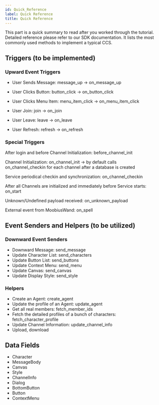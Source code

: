```yaml
---
id: Quick_Reference
label: Quick Reference
title: Quick Reference
---
```


This part is a quick summary to read after you worked through the tutorial. Detailed reference please refer to our SDK documentation. It lists the most commonly used methods to implement a typical CCS.

## Triggers (to be implemented)

### Upward Event Triggers

- User Sends Message: message_up -> on_message_up
- User Clicks Button: button_click -> on_button_click
- User Clicks Menu Item: menu_item_click -> on_menu_item_click

- User Join: join -> on_join
- User Leave: leave -> on_leave
- User Refresh: refresh -> on_refresh

### Special Triggers

After login and before Channel Initialization: before_channel_init

Channel Initialization: on_channel_init -> by default calls on_channel_checkin for each channel after a database is created

Service periodical checkin and synchronization: on_channel_checkin

After all Channels are initialized and immediately before Service starts: on_start

Unknown/Undefined payload received: on_unknown_payload

External event from MoobiusWand: on_spell

## Event Senders and Helpers (to be utilized)

### Downward Event Senders

- Downward Message: send_message
- Update Character List: send_characters
- Update Button List: send_buttons
- Update Context Menu: send_menu
- Update Canvas: send_canvas
- Update Display Style: send_style

### Helpers

- Create an Agent: create_agent
- Update the profile of an Agent: update_agent
- Get all real members: fetch_member_ids
- Fetch the detailed profiles of a bunch of characters: fetch_character_profile
- Update Channel Information: update_channel_info
- Upload, download

## Data Fields

- Character
- MessageBody
- Canvas
- Style
- ChannelInfo
- Dialog
- BottomButton
- Button
- ContextMenu
